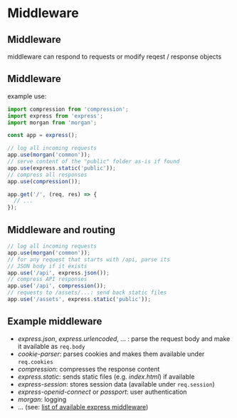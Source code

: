 # Middleware

## Middleware

middleware can respond to requests or modify reqest / response objects

## Middleware

example use:

```js
import compression from 'compression';
import express from 'express';
import morgan from 'morgan';

const app = express();

// log all incoming requests
app.use(morgan('common'));
// serve content of the "public" folder as-is if found
app.use(express.static('public'));
// compress all responses
app.use(compression());

app.get('/', (req, res) => {
  // ...
});
```

## Middleware and routing

```js
// log all incoming requests
app.use(morgan('common'));
// for any request that starts with /api, parse its
// JSON body if it exists
app.use('/api', express.json());
// compress API responses
app.use('/api', compression());
// requests to /assets/...: send back static files
app.use('/assets', express.static('public'));
```

## Example middleware

- _express.json_, _express.urlencoded_, ... : parse the request body and make it available as `req.body`
- _cookie-parser_: parses cookies and makes them available under `req.cookies`
- _compression_: compresses the response content
- _express.static_: sends static files (e.g. _index.html_) if available
- _express-session_: stores session data (available under `req.session`)
- _express-openid-connect_ or _passport_: user authentication
- _morgan_: logging
- ... (see: [list of available express middleware](https://expressjs.com/en/resources/middleware.html))
